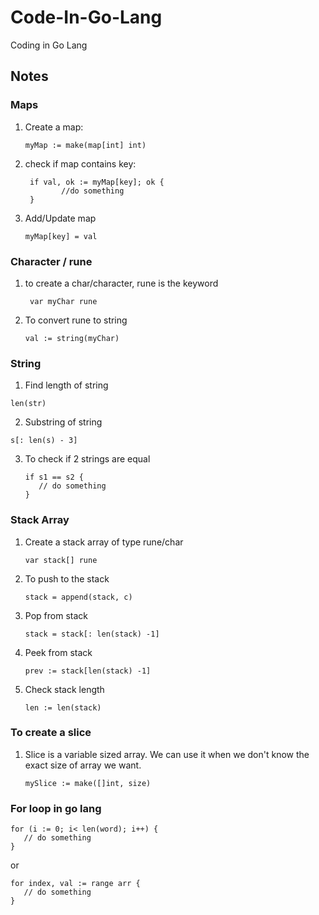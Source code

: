 # Code-In-Go-Lang
Coding in Go Lang

## Notes

### Maps
 1. Create a map:
    ``` 
    myMap := make(map[int] int)
    ```
 2. check if map contains key:
    ```
     if val, ok := myMap[key]; ok {
            //do something
     }
    ```
 3. Add/Update map
    ```
    myMap[key] = val
    ```

### Character / rune
1. to create a char/character, rune is the keyword
   ```
    var myChar rune
   ```
2. To convert rune to string
   ```
   val := string(myChar)
   ```

### String
1. Find length of string
  ```
  len(str)
  ```
2. Substring of string
  ```
  s[: len(s) - 3]
  ```
3. To check if 2 strings are equal
   ```
   if s1 == s2 {
      // do something
   }
   ```

### Stack Array

1. Create a stack array of type rune/char
    ```
    var stack[] rune
    ```
2. To push to the stack
    ```
    stack = append(stack, c)
    ```
3. Pop from stack
    ```
    stack = stack[: len(stack) -1]
    ```
4. Peek from stack
   ```
   prev := stack[len(stack) -1]
   ```
5. Check stack length
   ```
   len := len(stack)
   ```


### To create a slice
1. Slice is a variable sized array. We can use it when we don't know the exact size of array we want. 
   ```
   mySlice := make([]int, size)
   ```

### For loop in go lang

```
for (i := 0; i< len(word); i++) {
   // do something
}
```

or 

```
for index, val := range arr {
   // do something
}
```
    